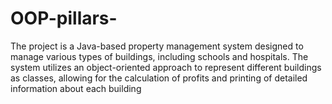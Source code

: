 # OOP-pillars-
The project is a Java-based property management system designed to manage various types of buildings, including schools and hospitals. The system utilizes an object-oriented approach to represent different buildings as classes, allowing for the calculation of profits and printing of detailed information about each building
